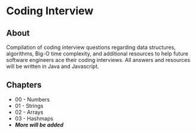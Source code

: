 # Coding Interview

## About

Compilation of coding interview questions regarding data structures, algorithms, Big-O time complexity, and additional resources to help future software engineers ace their coding interviews. 
All answers and resources will be written in Java and Javascript. 


## Chapters
* 00 - Numbers
* 01 - Strings
* 02 - Arrays
* 03 - Hashmaps
* ***More will be added***

